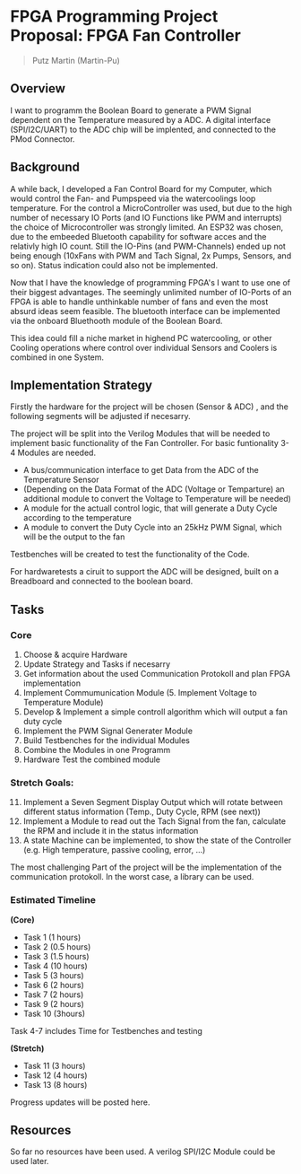 # FPGA Programming Project Proposal: FPGA Fan Controller

> Putz Martin (Martin-Pu) 

## Overview

I want to programm the Boolean Board to generate a PWM Signal dependent on the Temperature measured by a ADC. 
A digital interface (SPI/I2C/UART) to the ADC chip will be implented, and connected to the PMod Connector.

## Background

A while back, I developed a Fan Control Board for my Computer, which would control the Fan- and Pumpspeed via the watercoolings loop temperature.
For the control a MicroController was used, but due to the high number of necessary IO Ports (and IO Functions like PWM and interrupts) the choice of Microcontroller was strongly limited. An ESP32 was chosen, due to the embeeded Bluetooth capability for software acces and the relativly high IO count.
Still the IO-Pins (and PWM-Channels) ended up not being enough (10xFans with PWM and Tach Signal, 2x Pumps, Sensors, and so on). Status indication could also not be implemented.

Now that I have the knowledge of programming FPGA's I want to use one of their biggest advantages. 
The seemingly unlimited number of IO-Ports of an FPGA is able to handle unthinkable number of fans and even the most absurd ideas seem feasible. The bluetooth interface can be implemented via the onboard Bluethooth module of the Boolean Board.

This idea could fill a niche market in highend PC watercooling, or other Cooling operations where control over individual Sensors and Coolers is combined in one System.


## Implementation Strategy

Firstly the hardware for the project will be chosen (Sensor & ADC) , and the following segments will be adjusted if necesarry.

The project will be split into the Verilog Modules that will be needed to implement basic functionality of the Fan Controller. For basic funtionality 3-4 Modules are needed. 
  - A bus/communication interface to get Data from the ADC of the Temperature Sensor
  - (Depending on the Data Format of the ADC (Voltage or Temparture) an additional module to convert the Voltage to Temperature will be needed)
  - A module for the actuall control logic, that will generate a Duty Cycle according to the temperature
  - A module to convert the Duty Cycle into an 25kHz PWM Signal, which will be the output to the fan

Testbenches will be created to test the functionality of the Code.

For hardwaretests a ciruit to support the ADC will be designed, built on a Breadboard and connected to the boolean board.

<!---Fancy features for user interaction (7 Segement, Buttons) could be implemented, but are not included in the main part of the project.-->


## Tasks
### Core
1. Choose & acquire Hardware
2. Update Strategy and Tasks if necesarry
3. Get information about the used Communication Protokoll and plan FPGA implementation
4. Implement Commumunication Module
(5. Implement Voltage to Temperature Module)
6. Develop & Implement a simple controll algorithm which will output a fan duty cycle
7. Implement the PWM Signal Generater Module
8. Build Testbenches for the individual Modules
9. Combine the Modules in one Programm
10. Hardware Test the combined module

### Stretch Goals: 
11. Implement a Seven Segment Display Output which will rotate between different status information (Temp., Duty Cycle, RPM (see next))
12. Implement a Module to read out the Tach Signal from the fan, calculate the RPM and include it in the status information
13. A state Machine can be implemented, to show the state of the Controller (e.g. High temperature, passive cooling, error, ...)

The most challenging Part of the project will be the implementation of the communication protokoll. In the worst case, a library can be used.


### Estimated Timeline

**(Core)**

* Task 1 (1 hours)
* Task 2 (0.5 hours)
* Task 3 (1.5 hours)
* Task 4 (10 hours)
* Task 5 (3 hours)
* Task 6 (2 hours)
* Task 7 (2 hours)
* Task 9 (2 hours)
* Task 10 (3hours)

Task 4-7 includes Time for Testbenches and testing

**(Stretch)**

* Task 11 (3 hours)
* Task 12 (4 hours)
* Task 13 (8 hours) 

Progress updates will be posted here.

## Resources
So far no resources have been used. A verilog SPI/I2C Module could be used later.
